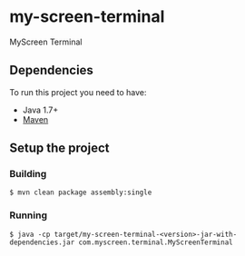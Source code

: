# my-screen-terminal
MyScreen Terminal

## Dependencies

To run this project you need to have:

* Java 1.7+
* [Maven](https://maven.apache.org/download.cgi)

## Setup the project

### Building

```
$ mvn clean package assembly:single
```

### Running

```
$ java -cp target/my-screen-terminal-<version>-jar-with-dependencies.jar com.myscreen.terminal.MyScreenTerminal
```
